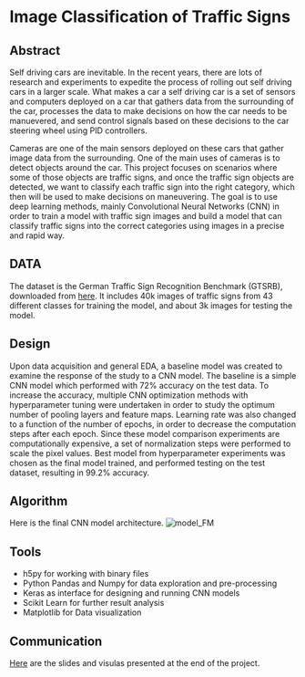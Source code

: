 # Image Classification of Traffic Signs

## Abstract
Self driving cars are inevitable. In the recent years, there are lots of research and experiments to expedite the process of rolling out self driving cars in a larger scale. What makes a car a self driving car is a set of sensors and computers deployed on a car that gathers data from the surrounding of the car, processes the data to make decisions on how the car needs to be manuevered, and send control signals based on these decisions to the car steering wheel using PID controllers.

Cameras are one of the main sensors deployed on these cars that gather image data from the surrounding. One of the main uses of cameras is to detect objects around the car. This project focuses on scenarios where some of those objects are traffic signs, and once the traffic sign objects are detected, we want to classify each traffic sign into the right category, which then will be used to make decisions on maneuvering. The goal is to use deep learning methods, mainly Convolutional Neural Networks (CNN) in order to train a model with traffic sign images and build a model that can classify traffic signs into the correct categories using images in a precise and rapid way. 


## DATA
The dataset is the German Traffic Sign Recognition Benchmark (GTSRB), downloaded from [here](https://benchmark.ini.rub.de). It includes 40k images of traffic signs from 43 different classes for training the model, and about 3k images for testing the model. 


## Design
Upon data acquisition and general EDA, a baseline model was created to examine the response of the study to a CNN model. The baseline is a simple CNN model which performed with 72% accuracy on the test data. To increase the accuracy, multiple CNN optimization methods with hyperparameter tuning were undertaken in order to study the optimum number of pooling layers and feature maps. Learning rate was also changed to a function of the number of epochs, in order to decrease the computation steps after each epoch. Since these model comparison experiments are computationally expensive, a set of normalization steps were performed to scale the pixel values. Best model from hyperparameter experiments was chosen as the final model trained, and performed testing on the test dataset, resulting in 99.2% accuracy.


## Algorithm
Here is the final CNN model architecture.
![model_FM](https://user-images.githubusercontent.com/47256224/144629309-f091453a-605b-47fc-9d0f-2cfacdce0f86.png)


## Tools
- h5py for working with binary files
- Python Pandas and Numpy for data exploration and pre-processing
- Keras as interface for designing and running CNN models
- Scikit Learn for further result analysis
- Matplotlib for Data visualization

## Communication
[Here](https://github.com/atrinsarmadi/Metis_Projects/tree/main/DeepLearning) are the slides and visulas presented at the end of the project.
